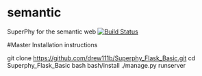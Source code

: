 # semantic
SuperPhy for the semantic web     [![Build Status](https://travis-ci.org/superphy/semantic.svg?branch=master)](https://travis-ci.org/superphy/semantic)

#Master
Installation instructions

git clone https://github.com/drew111b/Superphy_Flask_Basic.git
cd Superphy_Flask_Basic
bash bash/install
./manage.py runserver